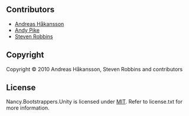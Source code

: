 ## Contributors

* [Andreas Håkansson](http://github.com/thecodejunkie)
* [Andy Pike](http://github.com/andypike)
* [Steven Robbins](http://github.com/grumpydev)

## Copyright

Copyright © 2010 Andreas Håkansson, Steven Robbins and contributors

## License

Nancy.Bootstrappers.Unity is licensed under [MIT](http://www.opensource.org/licenses/mit-license.php "Read more about the MIT license form"). Refer to license.txt for more information.
